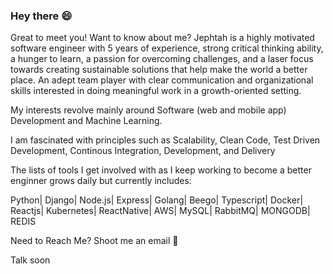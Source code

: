 ### Hey there 😄

<!--
**jephtah/Jephtah** is a ✨ _special_ ✨ repository because its `README.md` (this file) appears on your GitHub profile.

Here are some ideas to get you started:

- 🔭 I’m currently working on ...
- 🌱 I’m currently learning ...
- 👯 I’m looking to collaborate on ...
- 🤔 I’m looking for help with ...
- 💬 Ask me about ...
- 📫 How to reach me: ...
- 😄 Pronouns: ...
- ⚡ Fun fact: ...
-->

Great to meet you! Want to know about me? Jephtah is a highly motivated software engineer with 5 years of experience, strong critical thinking ability, a hunger to learn, a passion for overcoming challenges, and a laser focus towards creating sustainable solutions that help make the world a better place. An adept team player with clear communication and organizational skills interested in doing meaningful work in a growth-oriented setting.

My interests revolve mainly around Software (web and mobile app) Development and Machine Learning.

I am fascinated with principles such as Scalability, Clean Code, Test Driven Development, Continous Integration, Development, and Delivery

The lists of tools I get involved with as I keep working to become a better enginner grows daily but currently includes:

Python| Django| Node.js| Express| Golang| Beego| Typescript| Docker| Reactjs| Kubernetes| ReactNative| AWS| MySQL| RabbitMQ| MONGODB| REDIS

Need to Reach Me? Shoot me an email 📩

Talk soon
